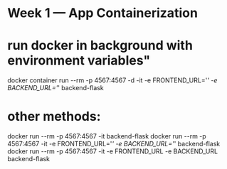 # Week 1 — App Containerization

# run docker in background with environment variables"
docker container run --rm -p 4567:4567 -d -it -e FRONTEND_URL='*' -e BACKEND_URL='*' backend-flask

# other methods:
docker run --rm -p 4567:4567 -it backend-flask
docker run --rm -p 4567:4567 -it -e FRONTEND_URL='*' -e BACKEND_URL='*' backend-flask
docker run --rm -p 4567:4567 -it  -e FRONTEND_URL -e BACKEND_URL backend-flask
